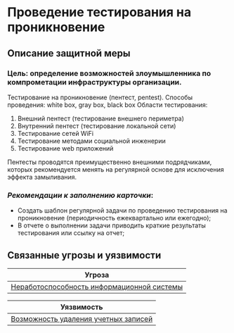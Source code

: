 # Проведение тестирования на проникновение

## Описание защитной меры

### Цель: определение возможностей злоумышленника по компрометации инфраструктуры организации. 

Тестирование на проникновение (пентест, pentest).
Способы проведения: white box, gray box, black box
Области тестирования:

1. Внешний пентест (тестирование внешнего периметра)
2. Внутренний пентест (тестирование локальной сети)
3. Тестирование сетей WiFi
4. Тестирование методами социальной инженерии
5. Тестирование web приложений

Пентесты проводятся преимущественно внешними подрядчиками, которых рекомендуется менять на регулярной основе для исключения эффекта замыливания.

### *Рекомендации к заполнению карточки*:
+ Создать шаблон регулярной задачи по проведению тестирования на проникновение (периодичность ежеквартально или ежегодно);
+ В отчете о выполнении задачи приводить краткие результаты тестирования или ссылку на отчет;


## Связанные угрозы и уязвимости
|Угроза|
|-|
|[Неработоспособность информационной системы](/vkr/threats/page3)|


|Уязвимость|
|-|
|[Возможность удаления учетных записей](/vkr/vulnerabilities/page3)|
